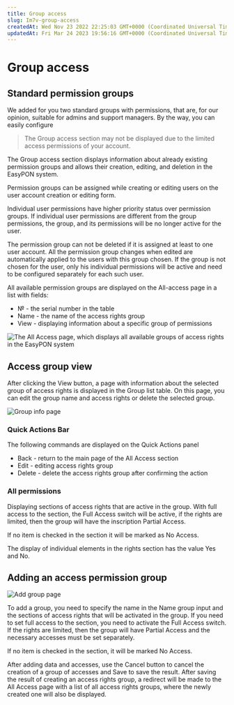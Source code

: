 ```yaml
---
title: Group access
slug: Im7v-group-access
createdAt: Wed Nov 23 2022 22:25:03 GMT+0000 (Coordinated Universal Time)
updatedAt: Fri Mar 24 2023 19:56:16 GMT+0000 (Coordinated Universal Time)
---
```


# Group access

## Standard permission groups

We added for you two standard groups with permissions, that are, for our opinion, suitable for admins and support managers. By the way, you can easily configure

> The Group access section may not be displayed due to the limited access permissions of your account.

The Group access section displays information about already existing permission groups and allows their creation, editing, and deletion in the EasyPON system.

Permission groups can be assigned while creating or editing users on the user account creation or editing form.

Individual user permissions have higher priority status over permission groups. If individual user permissions are different from the group permissions, the group, and its permissions will be no longer active for the user.

The permission group can not be deleted if it is assigned at least to one user account. All the permission group changes when edited are automatically applied to the users with this group chosen. If the group is not chosen for the user, only his individual permissions will be active and need to be configured separately for each such user.

All available permission groups are displayed on the All-access page in a list with fields:

* № - the serial number in the table
* Name - the name of the access rights group
* View - displaying information about a specific group of permissions

![The All Access page, which displays all available groups of access rights in the EasyPON system](../.gitbook/assets/9rUwVPK3SeRQFvXF7toBa\_image.png)

## Access group view

After clicking the View button, a page with information about the selected group of access rights is displayed in the Group list table. On this page, you can edit the group name and access rights or delete the selected group.

![Group info page](../.gitbook/assets/dPhqcvrTTr5\_B8I9f2X2A\_image.png)

### Quick Actions Bar

The following commands are displayed on the Quick Actions panel

* Back - return to the main page of the All Access section
* Edit - editing access rights group
* Delete - delete the access rights group after confirming the action

### All permissions

Displaying sections of access rights that are active in the group. With full access to the section, the Full Access switch will be active, if the rights are limited, then the group will have the inscription Partial Access.

If no item is checked in the section it will be marked as No Access.

The display of individual elements in the rights section has the value Yes and No.

## Adding an access permission group

![Add group page](../.gitbook/assets/kgXuvLrTN7mkh-D0WwZ1y\_image.png)

To add a group, you need to specify the name in the Name group input and the sections of access rights that will be activated in the group. If you need to set full access to the section, you need to activate the Full Access switch. If the rights are limited, then the group will have Partial Access and the necessary accesses must be set separately.

If no item is checked in the section, it will be marked No Access.

After adding data and accesses, use the Cancel button to cancel the creation of a group of accesses and Save to save the result. After saving the result of creating an access rights group, a redirect will be made to the All Access page with a list of all access rights groups, where the newly created one will also be displayed.
